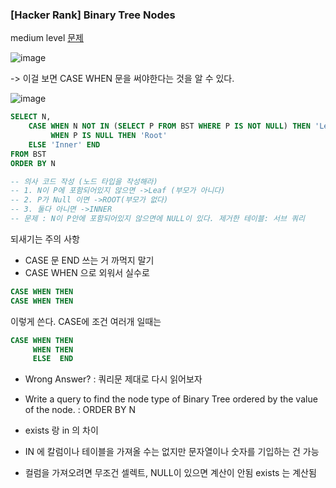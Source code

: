 ### [Hacker Rank] Binary Tree Nodes
medium level [문제](https://www.hackerrank.com/challenges/binary-search-tree-1/problem?isFullScreen=true)

![image](https://user-images.githubusercontent.com/89775352/166670508-4e953879-4695-4bbe-b087-9de11833ba19.png)

-> 이걸 보면 CASE WHEN 문을 써야한다는 것을 알 수 있다. 

![image](https://user-images.githubusercontent.com/89775352/166671044-743c9a8b-9e78-4daa-aac1-4d17ec4aff95.png)

```sql
SELECT N,
    CASE WHEN N NOT IN (SELECT P FROM BST WHERE P IS NOT NULL) THEN 'Leaf'
         WHEN P IS NULL THEN 'Root'
    ELSE 'Inner' END
FROM BST
ORDER BY N

-- 의사 코드 작성 (노드 타입을 작성해라)
-- 1. N이 P에 포함되어있지 않으면 ->Leaf (부모가 아니다)
-- 2. P가 Null 이면 ->ROOT(부모가 없다)
-- 3. 둘다 아니면 ->INNER
-- 문제 : N이 P안에 포함되어있지 않으면에 NULL이 있다. 제거한 테이블: 서브 쿼리
```

되새기는 주의 사항 
- CASE 문 END 쓰는 거 까먹지 말기 
- CASE WHEN 으로 외워서 실수로 
```sql
CASE WHEN THEN 
CASE WHEN THEN 
```
이렇게 쓴다. CASE에 조건 여러개 일때는
```sql
CASE WHEN THEN 
     WHEN THEN 
     ELSE  END 
```
- Wrong Answer? : 쿼리문 제대로 다시 읽어보자 
- Write a query to find the node type of Binary Tree ordered by the value of the node. : ORDER BY N

- exists 랑 in 의 차이
- IN 에 칼럼이나 테이블을 가져올 수는 없지만 문자열이나 숫자를 기입하는 건 가능 
- 컬럼을 가져오려면 무조건 셀렉트, NULL이 있으면 계산이 안됨 exists 는 계산됨     

